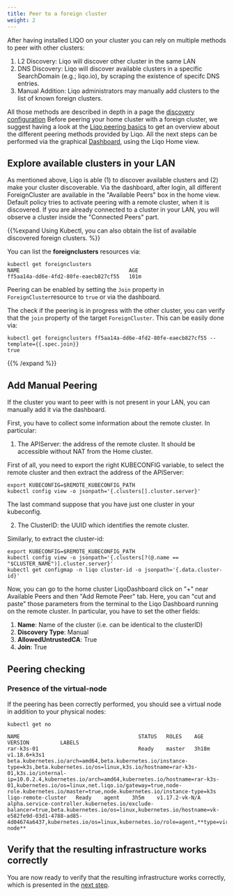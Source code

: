 ```yaml
---
title: Peer to a foreign cluster
weight: 2
---
```



After having installed LIQO on your cluster you can rely on multiple methods to peer with other clusters:

1. L2 Discovery: Liqo will discover other cluster in the same LAN
2. DNS Discovery: Liqo will discover available clusters in a specific SearchDomain (e.g.; liqo.io), by scraping the existence of specifc DNS entries.
3. Manual Addition: Liqo administrators may manually add clusters to the list of known foreign clusters.


All those methods are described in depth in a page the [discovery configuration](/user/configure/discovery)
Before peering your home cluster with a foreign cluster, we suggest having a look at the [Liqo peering basics](../../liqo-brief/#peering-basics) to get an overview about the different peering methods provided by Liqo.
All the next steps can be performed via the graphical [Dashboard](../dashboard), using the Liqo Home view. 

## Explore available clusters in your LAN


As mentioned above, Liqo is able (1) to discover available clusters and (2) make your cluster discoverable. 
Via the dashboard, after login, all different ForeignCluster are available in the "Available Peers" box in the home view.
Default policy tries to activate peering with a remote cluster, when it is discovered.
If you are already connected to a cluster in your LAN, you will observe a cluster inside the "Connected Peers" part.

{{%expand  Using Kubectl, you can also obtain the list of available discovered foreign clusters. %}}

You can list the **foreignclusters** resources via:

```
kubectl get foreignclusters
NAME                                   AGE
ff5aa14a-dd6e-4fd2-80fe-eaecb827cf55   101m
```
Peering can be enabled by setting the `Join` property in `ForeignCluster`resource to `true` or via the dashboard.

The check if the peering is in progress with the other cluster, you can verify that the `join` property of the target `ForeignCluster`.
This can be easily done via:

```
kubectl get foreignclusters ff5aa14a-dd6e-4fd2-80fe-eaecb827cf55 --template={{.spec.join}}
true
```
{{% /expand %}}


## Add Manual Peering

If the cluster you want to peer with is not present in your LAN, you can manually add it via the dashboard.

First, you have to collect some information about the remote cluster. In particular:

1. The APIServer: the address of the remote cluster. It should be accessible without NAT from the Home cluster.

First of all, you need to export the right KUBECONFIG variable, to select the remote cluster and then extract the address of
the APIServer:

```
export KUBECONFIG=$REMOTE_KUBECONFIG_PATH
kubectl config view -o jsonpath='{.clusters[].cluster.server}'
```
The last command suppose that you have just one cluster in your kubeconfig.

2. The ClusterID: the UUID which identifies the remote cluster.

Similarly, to extract the cluster-id:
```
export KUBECONFIG=$REMOTE_KUBECONFIG_PATH
kubectl config view -o jsonpath='{.clusters[?(@.name == "$CLUSTER_NAME")].cluster.server}'
kubectl get configmap -n liqo cluster-id -o jsonpath='{.data.cluster-id}'
```

Now, you can go to the home cluster LiqoDashboard click on "+" near Available Peers and then "Add Remote Peer" tab. Here, you
 can "cut and paste" those parameters from the terminal to the Liqo Dashboard running on the remote cluster. In particular, you have to set the other fields:
 
 1. **Name**: Name of the cluster (i.e. can be identical to the clusterID)
 2. **Discovery Type**: Manual
 3. **AllowedUntrustedCA**: True
 4. **Join**: True

## Peering checking

### Presence of the virtual-node

If the peering has been correctly performed, you should see a virtual node in addition to your physical nodes: 

```
kubectl get no

NAME                                      STATUS   ROLES    AGE     VERSION          LABELS
rar-k3s-01                                Ready    master   3h18m   v1.18.6+k3s1     beta.kubernetes.io/arch=amd64,beta.kubernetes.io/instance-type=k3s,beta.kubernetes.io/os=linux,k3s.io/hostname=rar-k3s-01,k3s.io/internal-ip=10.0.2.4,kubernetes.io/arch=amd64,kubernetes.io/hostname=rar-k3s-01,kubernetes.io/os=linux,net.liqo.io/gateway=true,node-role.kubernetes.io/master=true,node.kubernetes.io/instance-type=k3s
liqo-remote-cluster   Ready    agent    3h5m    v1.17.2-vk-N/A   alpha.service-controller.kubernetes.io/exclude-balancer=true,beta.kubernetes.io/os=linux,kubernetes.io/hostname=vk-e582fe9d-03d1-4788-ad85-4d04674a6437,kubernetes.io/os=linux,kubernetes.io/role=agent,**type=virtual-node**
```

## Verify that the resulting infrastructure works correctly

You are now ready to verify that the resulting infrastructure works correctly, which is presented in the [next step](../test).

